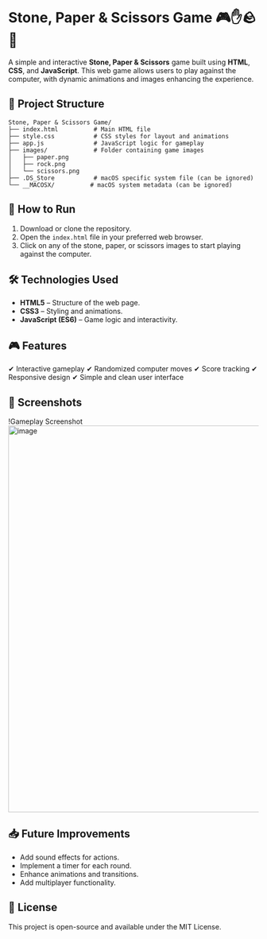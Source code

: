 # Stone, Paper & Scissors Game 🎮✋🪨📄

A simple and interactive **Stone, Paper & Scissors** game built using **HTML**, **CSS**, and **JavaScript**. This web game allows users to play against the computer, with dynamic animations and images enhancing the experience.

## 📂 Project Structure

```
Stone, Paper & Scissors Game/
├── index.html          # Main HTML file
├── style.css           # CSS styles for layout and animations
├── app.js              # JavaScript logic for gameplay
├── images/             # Folder containing game images
│   ├── paper.png
│   ├── rock.png
│   └── scissors.png
├── .DS_Store           # macOS specific system file (can be ignored)
└── __MACOSX/          # macOS system metadata (can be ignored)
```

## 🚀 How to Run

1. Download or clone the repository.
2. Open the `index.html` file in your preferred web browser.
3. Click on any of the stone, paper, or scissors images to start playing against the computer.

## 🛠 Technologies Used

* **HTML5** – Structure of the web page.
* **CSS3** – Styling and animations.
* **JavaScript (ES6)** – Game logic and interactivity.

## 🎮 Features

✔ Interactive gameplay
✔ Randomized computer moves
✔ Score tracking
✔ Responsive design
✔ Simple and clean user interface

## 📸 Screenshots

!Gameplay Screenshot <img width="1434" height="778" alt="image" src="https://github.com/user-attachments/assets/e7be804f-aa4f-4ca0-83de-9772a7fbf2be" />

## 📥 Future Improvements

* Add sound effects for actions.
* Implement a timer for each round.
* Enhance animations and transitions.
* Add multiplayer functionality.

## 📜 License

This project is open-source and available under the MIT License.
